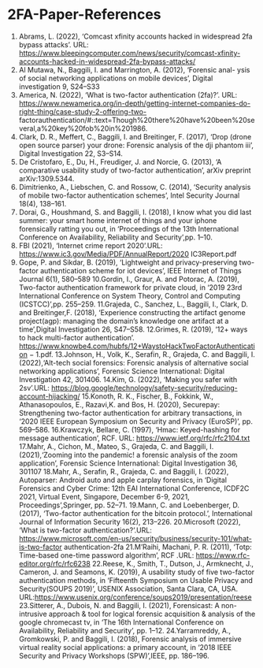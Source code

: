 # 2FA-Paper-References
1. Abrams, L. (2022), ‘Comcast xfinity accounts hacked in widespread
   2fa bypass attacks’.
   URL: https://www.bleepingcomputer.com/news/security/comcast-xfinity-accounts-hacked-in-widespread-2fa-bypass-attacks/
2. Al Mutawa, N., Baggili, I. and Marrington, A. (2012), ‘Forensic anal-
   ysis of social networking applications on mobile devices’, Digital
   investigation 9, S24–S33
3. America, N. (2022), ‘What is two-factor authentication (2fa)?’.
   URL: https://www.newamerica.org/in-depth/getting-internet-companies-do-right-thing/case-study-2-offering-two-            factorauthentication/#::text=Though%20there%20have%20been%20several,a%20key%20fob%20in%201986.
4. Clark, D. R., Meffert, C., Baggili, I. and Breitinger, F. (2017), ‘Drop
   (drone open source parser) your drone: Forensic analysis of the dji phantom iii’, Digital Investigation 22, S3–S14.
5. De Cristofaro, E., Du, H., Freudiger, J. and Norcie, G. (2013), ‘A comparative usability study of two-factor authentication’, arXiv
   preprint arXiv:1309.5344.
6. Dimitrienko, A., Liebschen, C. and Rossow, C. (2014), ‘Security analysis of mobile two-factor authentication schemes’, Intel Security
   Journal 18(4), 138–161.
7. Dorai, G., Houshmand, S. and Baggili, I. (2018), I know what you did last summer: your smart home internet of things and your
   iphone forensically ratting you out, in ‘Proceedings of the 13th
   International Conference on Availability, Reliability and Security’,pp. 1–10.
8. FBI (2021), ‘Internet crime report 2020’.URL: https://www.ic3.gov/Media/PDF/AnnualReport/2020 IC3Report.pdf
9. Gope, P. and Sikdar, B. (2019), ‘Lightweight and privacy-preserving two-factor authentication scheme for iot devices’, IEEE Internet
   of Things Journal 6(1), 580–589
10.Gordin, I., Graur, A. and Potorac, A. (2019), Two-factor authentication framework for private cloud, in ‘2019 23rd International Conference on System    Theory, Control and Computing (ICSTCC)’,pp. 255–259.
11.Grajeda, C., Sanchez, L., Baggili, I., Clark, D. and Breitinger,F. (2018), ‘Experience constructing the artifact genome project(agp): managing the      domain’s knowledge one artifact at a time’,Digital Investigation 26, S47–S58.
12.Grimes, R. (2019), ‘12+ ways to hack multi-factor authentication’. https://www.knowbe4.com/hubfs/12+WaystoHackTwoFactorAuthentication − 1.pdf.
13.Johnson, H., Volk, K., Serafin, R., Grajeda, C. and Baggili, I. (2022),‘Alt-tech social forensics: Forensic analysis of alternative social networking    applications’, Forensic Science International: Digital Investigation 42, 301406.
14.Kim, G. (2022), ‘Making you safer with 2sv’.URL: https://blog.google/technology/safety-security/reducing-account-hijacking/
15.Konoth, R. K., Fischer, B., Fokkink, W., Athanasopoulos, E., Razavi,K. and Bos, H. (2020), Securepay: Strengthening two-factor authentication for        arbitrary transactions, in ‘2020 IEEE European Symposium on Security and Privacy (EuroSP)’, pp. 569–586.
16.Krawczyk, Bellare, C. (1997), ‘Hmac: Keyed-hashing for message authentication’, RCF. URL: https://www.ietf.org/rfc/rfc2104.txt
17.Mahr, A., Cichon, M., Mateo, S., Grajeda, C. and Baggili, I. (2021),‘Zooming into the pandemic! a forensic analysis of the zoom application’,            Forensic Science International: Digital Investigation 36, 301107
18.Mahr, A., Serafin, R., Grajeda, C. and Baggili, I. (2022), Autoparser: Android auto and apple carplay forensics, in ‘Digital Forensics and Cyber        Crime: 12th EAI International Conference, ICDF2C 2021, Virtual Event, Singapore, December 6-9, 2021, Proceedings’,Springer, pp. 52–71.
19.Mann, C. and Loebenberger, D. (2017), ‘Two-factor authentication for the bitcoin protocol.’, International Journal of Information Security
   16(2), 213–226.
20.Microsoft (2022), ‘What is two-factor authentication?’.URL: https://www.microsoft.com/en-us/security/business/security-101/what-is-two-factor authentication-2fa
21.M’Raihi, Machani, P. R. (2011), ‘Totp: Time-based one-time password algorithm’, RCF .URL: https://www.rfc-editor.org/rfc/rfc6238
22.Reese, K., Smith, T., Dutson, J., Armknecht, J., Cameron, J. and Seamons, K. (2019), A usability study of five two-factor authentication methods, in    ‘Fifteenth Symposium on Usable Privacy and Security(SOUPS 2019)’, USENIX Association, Santa Clara, CA, USA.                                               URL:https://www.usenix.org/conference/soups2019/presentation/reese
23.Sitterer, A., Dubois, N. and Baggili, I. (2021), Forensicast: A non-intrusive approach & tool for logical forensic acquisition & analysis of the        google chromecast tv, in ‘The 16th International Conference on Availability, Reliability and Security’, pp. 1–12.
24.Yarramreddy, A., Gromkowski, P. and Baggili, I. (2018), Forensic analysis of immersive virtual reality social applications: a primary account, in        ‘2018 IEEE Security and Privacy Workshops (SPW)’,IEEE, pp. 186–196.
